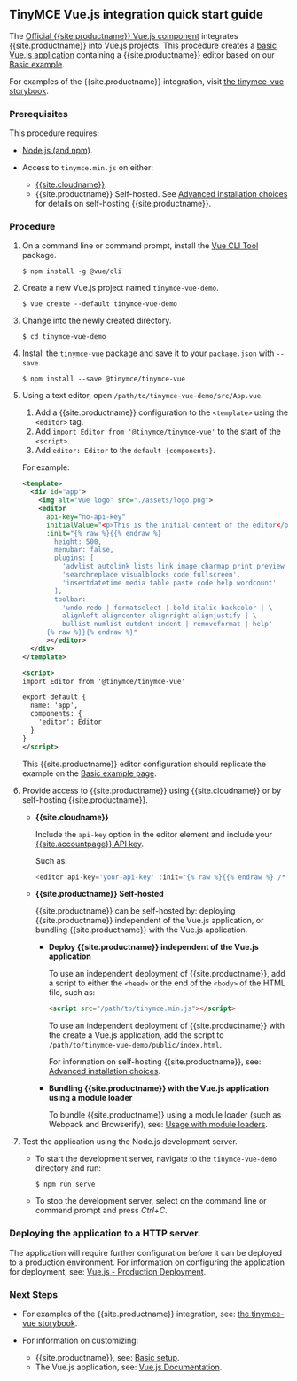 ## TinyMCE Vue.js integration quick start guide

The [Official {{site.productname}} Vue.js component](https://github.com/tinymce/tinymce-vue) integrates {{site.productname}} into Vue.js projects.
This procedure creates a [basic Vue.js application](https://cli.vuejs.org/guide/creating-a-project.html#vue-create) containing a {{site.productname}} editor based on our [Basic example]({{site.baseurl}}/demo/basic-example/).

For examples of the {{site.productname}} integration, visit [the tinymce-vue storybook](https://tinymce.github.io/tinymce-vue/).

### Prerequisites

This procedure requires:
* [Node.js (and npm)](https://nodejs.org/).
* Access to `tinymce.min.js` on either:

    * [{{site.cloudname}}]({{site.baseurl}}/cloud-deployment-guide/editor-and-features/).
    * {{site.productname}} Self-hosted. See [Advanced installation choices]({{site.baseurl}}/general-configuration-guide/advanced-install/) for details on self-hosting {{site.productname}}.

### Procedure

1. On a command line or command prompt, install the [Vue CLI Tool](https://cli.vuejs.org/#getting-started) package.

    ```
    $ npm install -g @vue/cli
    ```
2. Create a new Vue.js project named `tinymce-vue-demo`.

    ```
    $ vue create --default tinymce-vue-demo
    ```
3. Change into the newly created directory.

    ```
    $ cd tinymce-vue-demo
    ```
4. Install the `tinymce-vue` package and save it to your `package.json` with `--save`.

    ```
    $ npm install --save @tinymce/tinymce-vue
    ```
5. Using a text editor, open `/path/to/tinymce-vue-demo/src/App.vue`.

    1. Add a {{site.productname}} configuration to the `<template>` using the `<editor>` tag.
    2. Add `import Editor from '@tinymce/tinymce-vue'` to the start of the `<script>`.
    3. Add `editor: Editor` to the `default {components}`.

    For example:

    ```xml
    <template>
      <div id="app">
        <img alt="Vue logo" src="./assets/logo.png">
        <editor
          api-key="no-api-key"
          initialValue="<p>This is the initial content of the editor</p>"
          :init="{% raw %}{{% endraw %}
            height: 500,
            menubar: false,
            plugins: [
              'advlist autolink lists link image charmap print preview anchor',
              'searchreplace visualblocks code fullscreen',
              'insertdatetime media table paste code help wordcount'
            ],
            toolbar:
              'undo redo | formatselect | bold italic backcolor | \
              alignleft aligncenter alignright alignjustify | \
              bullist numlist outdent indent | removeformat | help'
          {% raw %}}{% endraw %}"
          ></editor>
      </div>
    </template>

    <script>
    import Editor from '@tinymce/tinymce-vue'

    export default {
      name: 'app',
      components: {
        'editor': Editor
      }
    }
    </script>
    ```
    This {{site.productname}} editor configuration should replicate the example on the [Basic example page]({{site.baseurl}}/demo/basic-example/).
6. Provide access to {{site.productname}} using {{site.cloudname}} or by self-hosting {{site.productname}}.

    * **{{site.cloudname}}**

        Include the `api-key` option in the editor element and include your [{{site.accountpage}} API key]({{site.shared_baseurl}}/signup/).

        Such as:

        ```js
        <editor api-key='your-api-key' :init="{% raw %}{{% endraw %} /* your other settings */ {% raw %}}{% endraw %}" />
        ```

    * **{{site.productname}} Self-hosted**

      {{site.productname}} can be self-hosted by: deploying {{site.productname}} independent of the Vue.js application, or bundling {{site.productname}} with the Vue.js application.

      * **Deploy {{site.productname}} independent of the Vue.js application**

        To use an independent deployment of {{site.productname}}, add a script to either the `<head>` or the end of the `<body>` of the HTML file, such as:
        ```html
        <script src="/path/to/tinymce.min.js"></script>
        ```

        To use an independent deployment of {{site.productname}} with the create a Vue.js application, add the script to `/path/to/tinymce-vue-demo/public/index.html`.

        For information on self-hosting {{site.productname}}, see: [Advanced installation choices]({{site.baseurl}}/general-configuration-guide/advanced-install/).

      * **Bundling {{site.productname}} with the Vue.js application using a module loader**

          To bundle {{site.productname}} using a module loader (such as Webpack and Browserify), see: [Usage with module loaders]({{site.baseurl}}/advanced/usage-with-module-loaders/).

7. Test the application using the Node.js development server.
    * To start the development server, navigate to the `tinymce-vue-demo` directory and run:

        ```
        $ npm run serve
        ```

    * To stop the development server, select on the command line or command prompt and press _Ctrl+C_.

### Deploying the application to a HTTP server.
The application will require further configuration before it can be deployed to a production environment. For information on configuring the application for deployment, see: [Vue.js - Production Deployment](https://vuejs.org/v2/guide/deployment.html).

### Next Steps

* For examples of the {{site.productname}} integration, see: [the tinymce-vue storybook](https://tinymce.github.io/tinymce-vue/).
* For information on customizing:

    * {{site.productname}}, see: [Basic setup]({{site.baseurl}}/general-configuration-guide/basic-setup/).
    * The Vue.js application, see: [Vue.js Documentation](https://vuejs.org/v2/guide/).
